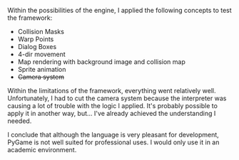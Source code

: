 Within the possibilities of the engine, I applied the following concepts to test the framework:

- Collision Masks
- Warp Points
- Dialog Boxes
- 4-dir movement
- Map rendering with background image and collision map
- Sprite animation
- ~~Camera system~~

Within the limitations of the framework, everything went relatively well. Unfortunately, I had to cut the camera system because the interpreter was causing a lot of trouble with the logic I applied. It's probably possible to apply it in another way, but... I've already achieved the understanding I needed.

I conclude that although the language is very pleasant for development, PyGame is not well suited for professional uses. I would only use it in an academic environment.
